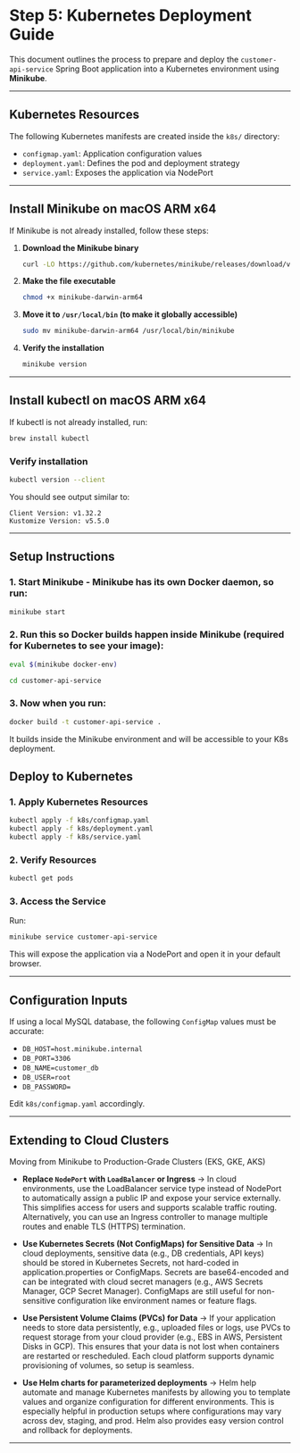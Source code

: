 # Step 5: Kubernetes Deployment Guide

This document outlines the process to prepare and deploy the `customer-api-service` Spring Boot application into a Kubernetes environment using **Minikube**.

---

## Kubernetes Resources

The following Kubernetes manifests are created inside the `k8s/` directory:

- `configmap.yaml`: Application configuration values
- `deployment.yaml`: Defines the pod and deployment strategy
- `service.yaml`: Exposes the application via NodePort

---

## Install Minikube on macOS ARM x64

If Minikube is not already installed, follow these steps:

1. **Download the Minikube binary**
   ```bash
   curl -LO https://github.com/kubernetes/minikube/releases/download/v1.36.0/minikube-darwin-arm64
   ```

2. **Make the file executable**
   ```bash
   chmod +x minikube-darwin-arm64
   ```

3. **Move it to `/usr/local/bin` (to make it globally accessible)**
   ```bash
   sudo mv minikube-darwin-arm64 /usr/local/bin/minikube
   ```

4. **Verify the installation**
   ```bash
   minikube version
   ```

---

## Install kubectl on macOS ARM x64

If kubectl is not already installed, run:

```bash
brew install kubectl
```

### Verify installation

```bash
kubectl version --client
```

You should see output similar to:

```
Client Version: v1.32.2
Kustomize Version: v5.5.0
```

---

## Setup Instructions

### 1. Start Minikube - Minikube has its own Docker daemon, so run:

```bash
minikube start
```

### 2. Run this so Docker builds happen inside Minikube (required for Kubernetes to see your image):

```bash
eval $(minikube docker-env)
```

```bash
cd customer-api-service
```

### 3. Now when you run:

```bash
docker build -t customer-api-service .
```

It builds inside the Minikube environment and will be accessible to your K8s deployment.

## Deploy to Kubernetes

### 1. Apply Kubernetes Resources

```bash
kubectl apply -f k8s/configmap.yaml
kubectl apply -f k8s/deployment.yaml
kubectl apply -f k8s/service.yaml
```

### 2. Verify Resources

```bash
kubectl get pods
```

### 3. Access the Service

Run:

```bash
minikube service customer-api-service
```

This will expose the application via a NodePort and open it in your default browser.

---

## Configuration Inputs

If using a local MySQL database, the following `ConfigMap` values must be accurate:

- `DB_HOST=host.minikube.internal`
- `DB_PORT=3306`
- `DB_NAME=customer_db`
- `DB_USER=root`
- `DB_PASSWORD=`

Edit `k8s/configmap.yaml` accordingly.

---

## Extending to Cloud Clusters

Moving from Minikube to Production-Grade Clusters (EKS, GKE, AKS)

- **Replace `NodePort` with `LoadBalancer` or Ingress** -> In cloud environments, use the LoadBalancer service type instead of NodePort to automatically assign a public IP and expose your service externally. This simplifies access for users and supports scalable traffic routing. Alternatively, you can use an Ingress controller to manage multiple routes and enable TLS (HTTPS) termination.

- **Use Kubernetes Secrets (Not ConfigMaps) for Sensitive Data** -> In cloud deployments, sensitive data (e.g., DB credentials, API keys) should be stored in Kubernetes Secrets, not hard-coded in application.properties or ConfigMaps. Secrets are base64-encoded and can be integrated with cloud secret managers (e.g., AWS Secrets Manager, GCP Secret Manager). ConfigMaps are still useful for non-sensitive configuration like environment names or feature flags.

- **Use Persistent Volume Claims (PVCs) for Data** -> If your application needs to store data persistently, e.g., uploaded files or logs, use PVCs to request storage from your cloud provider (e.g., EBS in AWS, Persistent Disks in GCP). This ensures that your data is not lost when containers are restarted or rescheduled. Each cloud platform supports dynamic provisioning of volumes, so setup is seamless.

- **Use Helm charts for parameterized deployments** -> Helm help automate and manage Kubernetes manifests by allowing you to template values and organize configuration for different environments. This is especially helpful in production setups where configurations may vary across dev, staging, and prod. Helm also provides easy version control and rollback for deployments.

---
